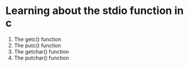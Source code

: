 # Learning about the stdio function in c

1. The getc() function
2. The putc() function
3. The getchar() function
4. The putchar() function
